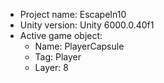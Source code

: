 <!-- UNITY CODE ASSIST INSTRUCTIONS START -->
- Project name: EscapeIn10
- Unity version: Unity 6000.0.40f1
- Active game object:
  - Name: PlayerCapsule
  - Tag: Player
  - Layer: 8
<!-- UNITY CODE ASSIST INSTRUCTIONS END -->